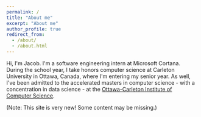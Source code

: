 ```yaml
---
permalink: /
title: "About me"
excerpt: "About me"
author_profile: true
redirect_from: 
  - /about/
  - /about.html
---
```


Hi, I'm Jacob. I'm a software engineering intern at Microsoft Cortana. During the school year, I take honors computer science at Carleton University in Ottawa, Canada, where I'm entering my senior year. As well, I've been admitted to the accelerated masters in computer science - with a concentration in data science - at the [Ottawa-Carleton Institute of Computer Science](https://carleton.ca/scs/mcs-accelerated-stream/).


(Note: This site is very new! Some content may be missing.)